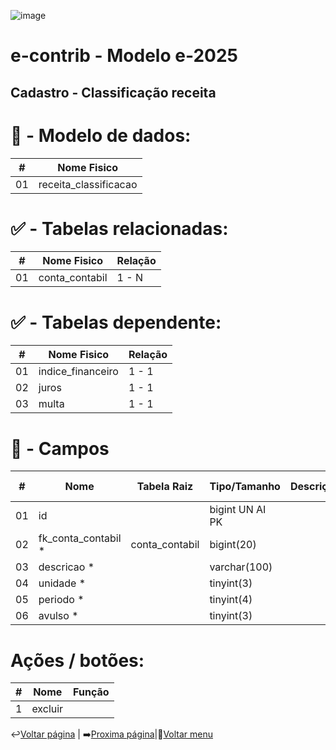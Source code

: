 ![image](https://github.com/user-attachments/assets/04662de1-1516-48d7-bb8c-50b38989e58b)
# e-contrib - Modelo e-2025 
##  Cadastro - Classificação receita
### 

# 🎲 - Modelo de dados:
 **\#**  |**Nome Fisico**               |
---------|------------------------------|
01       | receita_classificacao        |

#
#   ✅ - Tabelas relacionadas:
 **\#**  |**Nome Fisico**               |   **Relação** |
---------|------------------------------|---------------|      
01       | conta_contabil               |     1 - N     |

#   ✅ - Tabelas dependente:
 **\#**  |**Nome Fisico**               |   **Relação** |
---------|------------------------------|---------------| 
01       | indice_financeiro            |     1 - 1     |
02       | juros                        |     1 - 1     |
03       | multa                        |     1 - 1     |


#
# 🔢 - Campos
 **\#**  | **Nome**                     | **Tabela Raiz**         | **Tipo/Tamanho**        | **Descrição**                                                                        | **Campo sistema**                      |
---------|------------------------------|-------------------------|-------------------------|--------------------------------------------------------------------------------------|----------------------------------------|
01       | id                           |                         | bigint UN AI PK         |                                                                                      |                                        |
02       | fk_conta_contabil *          | conta_contabil          | bigint(20)              |                                                                                      | Conta contábil                         |
03       | descricao *                  |                         | varchar(100)            |                                                                                      | Descrição                              |
04       | unidade *                    |                         | tinyint(3)              |                                                                                      | Unidade                                |
05       | periodo *                    |                         | tinyint(4)              |                                                                                      | Periodicidade                          |
06       | avulso *                     |                         | tinyint(3)              |                                                                                      | Avulso                                 |

# Ações / botões:
 **\#**  |**Nome**                      |   **Função**  |
---------|------------------------------|---------------|
1        | excluir                      |               |


↩️[Voltar página](https://github.com/VenturaCerqueira/Documento_gestao_tributaria/blob/main/Cadastro/05%20-%20conta_contabil.md) | ➡️[Proxima página](https://github.com/VenturaCerqueira/Documento_gestao_tributaria/blob/main/Cadastro/07%20-%20receitas.md)|🔢[Voltar menu](https://github.com/VenturaCerqueira/Documento_gestao_tributaria) 

